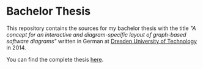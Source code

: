 # Bachelor Thesis

This repository contains the sources for my bachelor thesis with the title *"A concept for an interactive and diagram-specific layout of graph-based software diagrams"* written in German at [Dresden University of Technology](http://tu-dresden.de) in 2014.

You can find the complete thesis [here](http://issuu.com/lukaskubanek/docs/bachelor-thesis).
